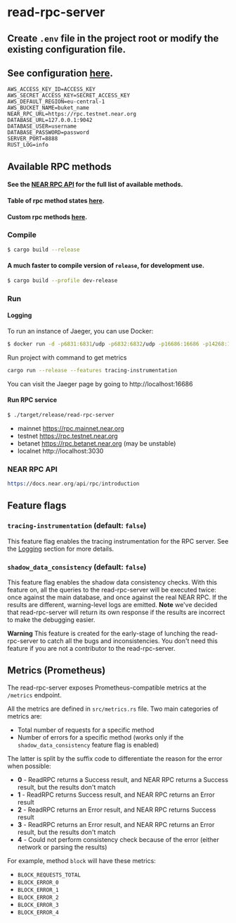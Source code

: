 # read-rpc-server

## Create `.env` file in the project root or modify the existing configuration file. 
## See configuration [here](../configuration/README.md).
```
AWS_ACCESS_KEY_ID=ACCESS_KEY
AWS_SECRET_ACCESS_KEY=SECRET_ACCESS_KEY
AWS_DEFAULT_REGION=eu-central-1
AWS_BUCKET_NAME=buket_name
NEAR_RPC_URL=https://rpc.testnet.near.org
DATABASE_URL=127.0.0.1:9042
DATABASE_USER=username
DATABASE_PASSWORD=password
SERVER_PORT=8888
RUST_LOG=info
```

## Available RPC methods
#### See the [NEAR RPC API](https://docs.near.org/api/rpc/introduction) for the full list of available methods.
#### Table of rpc method states [here](../docs/RPC_METHODS.md).
#### Custom rpc methods [here](../docs/CUSTOM_RPC_METHODS.md).

### Compile

```bash
$ cargo build --release
```
#### A much faster to compile version of `release`, for development use.
```bash
$ cargo build --profile dev-release
```

### Run

#### Logging
To run an instance of Jaeger, you can use Docker:
```bash
$ docker run -d -p6831:6831/udp -p6832:6832/udp -p16686:16686 -p14268:14268 jaegertracing/all-in-one:latest
```
Run project with command to get metrics
```bash
cargo run --release --features tracing-instrumentation
```
You can visit the Jaeger page by going to http://localhost:16686

#### Run RPC service
```bash
$ ./target/release/read-rpc-server
```

* mainnet https://rpc.mainnet.near.org
* testnet https://rpc.testnet.near.org
* betanet https://rpc.betanet.near.org (may be unstable)
* localnet http://localhost:3030

### NEAR RPC API
```asm
https://docs.near.org/api/rpc/introduction
```

## Feature flags

### `tracing-instrumentation` (default: `false`)

This feature flag enables the tracing instrumentation for the RPC server. See the [Logging](#logging) section for more details.

### `shadow_data_consistency` (default: `false`)

This feature flag enables the shadow data consistency checks. With this feature on, all the queries to the read-rpc-server will be executed twice: once against the main database, and once against the real NEAR RPC. If the results are different, warning-level logs are emitted. **Note** we've decided that read-rpc-server will return its own response if the results are incorrect to make the debugging easier.

**Warning** This feature is created for the early-stage of lunching the read-rpc-server to catch all the bugs and inconsistencies. You don't need this feature if you are not a contributor to the read-rpc-server.

## Metrics (Prometheus)

The read-rpc-server exposes Prometheus-compatible metrics at the `/metrics` endpoint.

All the metrics are defined in `src/metrics.rs` file. Two main categories of metrics are:

- Total number of requests for a specific method
- Number of errors for a specific method (works only if the `shadow_data_consistency` feature flag is enabled)

The latter is split by the suffix code to differentiate the reason for the error when possible:

- **0** - ReadRPC returns a Success result, and NEAR RPC returns a Success result, but the results don't match
- **1** - ReadRPC returns Success result, and NEAR RPC returns an Error result
- **2** - ReadRPC returns an Error result, and NEAR RPC returns Success result
- **3** - ReadRPC returns an Error result, and NEAR RPC returns an Error result, but the results don't match
- **4** - Could not perform consistency check because of the error (either network or parsing the results)

For example, method `block` will have these metrics:

- `BLOCK_REQUESTS_TOTAL`
- `BLOCK_ERROR_0`
- `BLOCK_ERROR_1`
- `BLOCK_ERROR_2`
- `BLOCK_ERROR_3`
- `BLOCK_ERROR_4`
